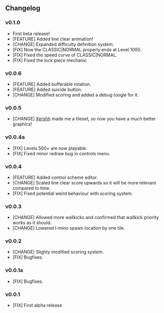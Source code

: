 ## Changelog

### v0.1.0
  * First beta release!
  * [FEATURE] Added line clear animation!
  * [CHANGE] Expanded difficulty definition system.
  * [FIX] Now the CLASSIC|NORMAL properly ends at Level 1000.
  * [FIX] Fixed the speed curve of CLASSIC|NORMAL.
  * [FIX] Fixed the lock piece mechanic

### v0.0.6
  * [FEATURE] Added bufferable rotation.
  * [FEATURE] Added suicide button.
  * [CHANGE] Modified scoring and added a debug toogle for it.

### v0.0.5
  * [CHANGE] [Xershh](http://steamcommunity.com/id/xershh/) made me a tileset, so now you have a much better graphics!

### v0.0.4a
  * [FIX] Levels 500+ are now playable.
  * [FIX] Fixed minor redraw bug in controls menu.

### v0.0.4
  * [FEATURE] Added control scheme editor.
  * [CHANGE] Scaled line clear score upwards so it will be more relevant compared to time.
  * [FIX] Fixed potential weird behaviour with scoring system.

### v0.0.3
  * [CHANGE] Allowed more wallkicks and confirmed that wallkick priority works as it should.
  * [CHANGE] Lowered I-mino spawn location by one tile.

### v0.0.2
  * [CHANGE] Slighty modified scoring system.
  * [FIX] Bugfixes.

### v0.0.1a
  * [FIX] Bugfixes.

### v0.0.1
  * [FIX] First alpha release.
